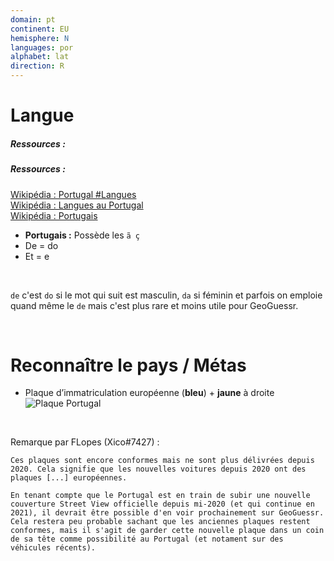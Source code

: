 ```yaml
---
domain: pt
continent: EU
hemisphere: N
languages: por
alphabet: lat
direction: R
---
```


# Langue

##### Ressources :

##### Ressources :

[Wikipédia : Portugal #Langues](https://fr.wikipedia.org/wiki/Portugal#Langues)  
[Wikipédia : Langues au Portugal](https://fr.wikipedia.org/wiki/Langues_au_Portugal)  
[Wikipédia : Portugais](https://fr.wikipedia.org/wiki/Portugais)

- **Portugais :** Possède les `ã ç`
- De = do  
- Et = e

<br/>

`de` c'est `do` si le mot qui suit est masculin, `da` si féminin et parfois on emploie quand même le `de` mais c'est plus rare et moins utile pour GeoGuessr.

<br/>

# Reconnaître le pays / Métas

- Plaque d’immatriculation européenne (**bleu**) + **jaune** à droite  
  ![Plaque Portugal](/images/countries/pt/plaque.png)  

<br/>
  
Remarque par FLopes (Xico#7427) :
```
Ces plaques sont encore conformes mais ne sont plus délivrées depuis 2020. Cela signifie que les nouvelles voitures depuis 2020 ont des plaques [...] européennes.

En tenant compte que le Portugal est en train de subir une nouvelle couverture Street View officielle depuis mi-2020 (et qui continue en 2021), il devrait être possible d'en voir prochainement sur GeoGuessr. Cela restera peu probable sachant que les anciennes plaques restent conformes, mais il s'agit de garder cette nouvelle plaque dans un coin de sa tête comme possibilité au Portugal (et notament sur des véhicules récents).
```
